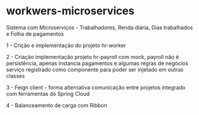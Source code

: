 # workwers-microservices


Sistema com Microserviços - Trabalhadores, Renda diária, Dias trabalhados e Folha de pagamentos


1 - Crição e implementação do projeto hr-worker 

2 - Criação implementação projeto hr-payroll com mock, 
            payroll não é persistência, apenas instancia pagamentos e algumas regras de negócios 
            serviço registrado como componente para poder ser injetado em outras classes
            
3 - Feign client - forma alternativa comunicação entre projetos integrado com ferramentas do Spring Cloud

4 - Balanceamento de carga com Ribbon
    
